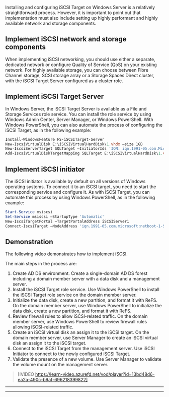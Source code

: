 Installing and configuring iSCSI Target on Windows Server is a relatively straightforward process. However, it is important to point out that implementation must also include setting up highly performant and highly available network and storage components.

## Implement iSCSI network and storage components

When implementing iSCSI networking, you should use either a separate, dedicated network or configure Quality of Service (QoS) on your existing network. For highly available storage, you can choose between Fibre Channel storage, SCSI storage array or a Storage Spaces Direct cluster, with the iSCSI Target Server configured as a cluster role.

## Implement iSCSI Target Server

In Windows Server, the iSCSI Target Server is available as a File and Storage Services role service. You can install the role service by using Windows Admin Center, Server Manager, or Windows PowerShell. With Windows PowerShell, you can also automate the process of configuring the iSCSI Target, as in the following example:

```powershell
Install-WindowsFeature FS-iSCSITarget-Server
New-IscsiVirtualDisk E:\iSCSIVirtualHardDisk\1.vhdx –size 1GB
New-IscsiServerTarget SQLTarget –InitiatorIds 'IQN: iqn.1991-05.com.Microsoft:SQL1.Contoso.com'
Add-IscsiVirtualDiskTargetMapping SQLTarget E:\iSCSIVirtualHardDisk\1.vhdx
```

## Implement iSCSI initiator

The iSCSI initiator is available by default on all versions of Windows operating systems. To connect it to an iSCSI target, you need to start the corresponding service and configure it. As with iSCSI Target, you can automate this process by using Windows PowerShell, as in the following example:

```powershell
Start-Service msiscsi
Set-Service msiscsi –StartupType 'Automatic'
New-IscsiTargetPortal –TargetPortalAddress iSCSIServer1
Connect-IscsiTarget –NodeAddress 'iqn.1991-05.com.microsoft:netboot-1-SQLTarget-target'
```

## Demonstration

The following video demonstrates how to implement iSCSI.

The main steps in the process are:

1. Create AD DS environment. Create a single-domain AD DS forest including a domain member server with a data disk and a management server.
1. Install the iSCSI Target role service. Use Windows PowerShell to install the iSCSI Target role service on the domain member server.
1. Initialize the data disk, create a new partition, and format it with ReFS. On the domain member server, use Windows PowerShell to initialize the data disk, create a new partition, and format it with ReFS.
1. Review firewall rules to allow iSCSI-related traffic. On the domain member server, use Windows PowerShell to review firewall rules allowing iSCSI-related traffic.
1. Create an iSCSI virtual disk an assign it to the iSCSI target. On the domain member server, use Server Manager to create an iSCSI virtual disk an assign it to the iSCSI target.
1. Connect to the iSCSI Target from the management server. Use iSCSI Initiator to connect to the newly configured iSCSI Target.
1. Validate the presence of a new volume. Use Server Manager to validate the volume mount on the management server.

 > [!VIDEO https://learn-video.azurefd.net/vod/player?id=13bd48d6-ea2a-490c-b9af-696218399822]

---



---
